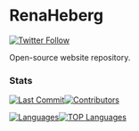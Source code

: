 # RenaHeberg
[![Twitter Follow](https://img.shields.io/twitter/follow/renaheberg)](https://twitter.com/RenaHebergAsso)

Open-source website repository.

### Stats
[![Last Commit](https://img.shields.io/github/last-commit/RenaHeberg/renaheberg.github.io/master?style=for-the-badge)](https://github.com/RenaHeberg/renaheberg.github.io/commits/master)[![Contributors](https://img.shields.io/github/contributors/RenaHeberg/renaheberg.github.io?style=for-the-badge)](https://github.com/RenaHeberg/renaheberg.github.io/graphs/contributors)

[![Languages](https://img.shields.io/github/languages/count/RenaHeberg/renaheberg.github.io?style=for-the-badge)](https://github.com/RenaHeberg/renaheberg.github.io)[![TOP Languages](https://img.shields.io/github/languages/top/RenaHeberg/renaheberg.github.io?style=for-the-badge)](https://github.com/RenaHeberg/renaheberg.github.io)
